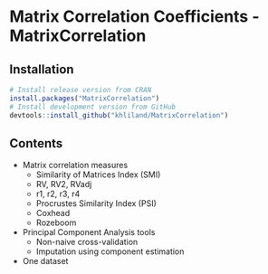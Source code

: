 # Matrix Correlation Coefficients - MatrixCorrelation

## Installation

``` r
# Install release version from CRAN  
install.packages("MatrixCorrelation")  
# Install development version from GitHub  
devtools::install_github("khliland/MatrixCorrelation")
```

## Contents

- Matrix correlation measures
    - Similarity of Matrices Index (SMI)
    - RV, RV2, RVadj
    - r1, r2, r3, r4
    - Procrustes Similarity Index (PSI)
    - Coxhead
    - Rozeboom
- Principal Component Analysis tools
    - Non-naive cross-validation
    - Imputation using component estimation
- One dataset
